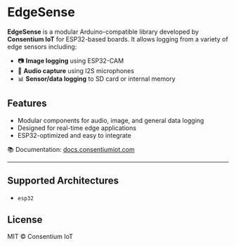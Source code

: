 # EdgeSense

**EdgeSense** is a modular Arduino-compatible library developed by **Consentium IoT** for ESP32-based boards. It allows logging from a variety of edge sensors including:

- 📷 **Image logging** using ESP32-CAM
- 🎤 **Audio capture** using I2S microphones
- 📊 **Sensor/data logging** to SD card or internal memory

## Features
- Modular components for audio, image, and general data logging
- Designed for real-time edge applications
- ESP32-optimized and easy to integrate

📚 Documentation: [docs.consentiumiot.com](https://docs.consentiumiot.com/)

---

## Supported Architectures
- `esp32`

## License
MIT © Consentium IoT
